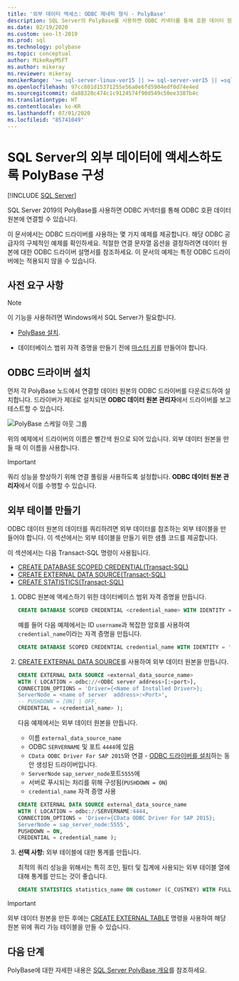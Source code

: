```yaml
---
title: '외부 데이터 액세스: ODBC 제네릭 형식 - PolyBase'
description: SQL Server의 PolyBase를 사용하면 ODBC 커넥터를 통해 호환 데이터 원본에 연결할 수 있습니다. ODBC 드라이버를 설치하고 외부 테이블을 만듭니다.
ms.date: 02/19/2020
ms.custom: seo-lt-2019
ms.prod: sql
ms.technology: polybase
ms.topic: conceptual
author: MikeRayMSFT
ms.author: mikeray
ms.reviewer: mikeray
monikerRange: '>= sql-server-linux-ver15 || >= sql-server-ver15 || =sqlallproducts-allversions'
ms.openlocfilehash: 97cc801d15371255e56a0e6fd5904edf0d74e4ed
ms.sourcegitcommit: da88320c474c1c9124574f90d549c50ee3387b4c
ms.translationtype: HT
ms.contentlocale: ko-KR
ms.lasthandoff: 07/01/2020
ms.locfileid: "85741049"
---
```

# <a name="configure-polybase-to-access-external-data-in-sql-server"></a>SQL Server의 외부 데이터에 액세스하도록 PolyBase 구성

 [!INCLUDE [SQL Server](../../includes/applies-to-version/sqlserver.md)]

SQL Server 2019의 PolyBase를 사용하면 ODBC 커넥터를 통해 ODBC 호환 데이터 원본에 연결할 수 있습니다.

이 문서에서는 ODBC 드라이버를 사용하는 몇 가지 예제를 제공합니다. 해당 ODBC 공급자의 구체적인 예제를 확인하세요. 적절한 연결 문자열 옵션을 결정하려면 데이터 원본에 대한 ODBC 드라이버 설명서를 참조하세요. 이 문서의 예제는 특정 ODBC 드라이버에는 적용되지 않을 수 있습니다.

## <a name="prerequisites"></a>사전 요구 사항

>[!NOTE]
>이 기능을 사용하려면 Windows에서 SQL Server가 필요합니다.

* [PolyBase 설치](polybase-installation.md).

* 데이터베이스 범위 자격 증명을 만들기 전에 [마스터 키](../../t-sql/statements/create-master-key-transact-sql.md)를 만들어야 합니다.

## <a name="install-the-odbc-driver"></a>ODBC 드라이버 설치

먼저 각 PolyBase 노드에서 연결할 데이터 원본의 ODBC 드라이버를 다운로드하여 설치합니다. 드라이버가 제대로 설치되면 **ODBC 데이터 원본 관리자**에서 드라이버를 보고 테스트할 수 있습니다.

![PolyBase 스케일 아웃 그룹](../../relational-databases/polybase/media/polybase-odbc-admin.png) 

위의 예제에서 드라이버의 이름은 빨간색 원으로 되어 있습니다. 외부 데이터 원본을 만들 때 이 이름을 사용합니다.

> [!IMPORTANT]
> 쿼리 성능을 향상하기 위해 연결 풀링을 사용하도록 설정합니다. **ODBC 데이터 원본 관리자**에서 이를 수행할 수 있습니다.

## <a name="create-an-external-table"></a>외부 테이블 만들기

ODBC 데이터 원본의 데이터를 쿼리하려면 외부 데이터를 참조하는 외부 테이블을 만들어야 합니다. 이 섹션에서는 외부 테이블을 만들기 위한 샘플 코드를 제공합니다.

이 섹션에서는 다음 Transact-SQL 명령이 사용됩니다.

* [CREATE DATABASE SCOPED CREDENTIAL(Transact-SQL)](../../t-sql/statements/create-database-scoped-credential-transact-sql.md)
* [CREATE EXTERNAL DATA SOURCE(Transact-SQL)](../../t-sql/statements/create-external-data-source-transact-sql.md) 
* [CREATE STATISTICS(Transact-SQL)](../../t-sql/statements/create-statistics-transact-sql.md)

1. ODBC 원본에 액세스하기 위한 데이터베이스 범위 자격 증명을 만듭니다.

    ```sql
    CREATE DATABASE SCOPED CREDENTIAL <credential_name> WITH IDENTITY = '<username>', Secret = '<password>';
    ```

    예를 들어 다음 예제에서는 ID `username`과 복잡한 암호를 사용하여 `credential_name`이라는 자격 증명을 만듭니다.

    ```sql
    CREATE DATABASE SCOPED CREDENTIAL credential_name WITH IDENTITY = 'username', Secret = 'BycA4ZjrE#*2W%!';
    ```

1. [CREATE EXTERNAL DATA SOURCE](../../t-sql/statements/create-external-data-source-transact-sql.md)를 사용하여 외부 데이터 원본을 만듭니다.

    ```sql
    CREATE EXTERNAL DATA SOURCE <external_data_source_name>
    WITH ( LOCATION = odbc://<ODBC server address>[:<port>],
    CONNECTION_OPTIONS = 'Driver={<Name of Installed Driver>};
    ServerNode = <name of server  address>:<Port>',
    -- PUSHDOWN = [ON] | OFF,
    CREDENTIAL = <credential_name> );
    ```

    다음 예제에서는 외부 데이터 원본을 만듭니다.
    * 이름 `external_data_source_name`
    * ODBC `SERVERNAME` 및 포트 `4444`에 있음
    * `CData ODBC Driver For SAP 2015`와 연결 - [ODBC 드라이버를 설치](#install-the-odbc-driver)하는 동안 생성된 드라이버입니다.
    * `ServerNode` `sap_server_node`포트`5555`에
    * 서버로 푸시되는 처리를 위해 구성됨(`PUSHDOWN = ON`)
    * `credential_name` 자격 증명 사용

    ```sql
    CREATE EXTERNAL DATA SOURCE external_data_source_name
    WITH ( LOCATION = odbc://SERVERNAME:4444,
    CONNECTION_OPTIONS = 'Driver={CData ODBC Driver For SAP 2015};
    ServerNode = sap_server_node:5555',
    PUSHDOWN = ON,
    CREDENTIAL = credential_name );
    ```

1. **선택 사항:** 외부 테이블에 대한 통계를 만듭니다.

    최적의 쿼리 성능을 위해서는 특히 조인, 필터 및 집계에 사용되는 외부 테이블 열에 대해 통계를 만드는 것이 좋습니다.

    ```sql
    CREATE STATISTICS statistics_name ON customer (C_CUSTKEY) WITH FULLSCAN; 
    ```

>[!IMPORTANT]
>외부 데이터 원본을 만든 후에는 [CREATE EXTERNAL TABLE](../../t-sql/statements/create-external-table-transact-sql.md) 명령을 사용하여 해당 원본 위에 쿼리 가능 테이블을 만들 수 있습니다.

## <a name="next-steps"></a>다음 단계

PolyBase에 대한 자세한 내용은 [SQL Server PolyBase 개요](polybase-guide.md)를 참조하세요.
